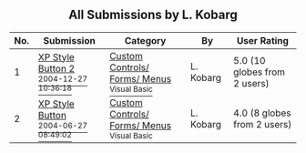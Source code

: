 ﻿<div align="center">

## All Submissions by L\. Kobarg

</div>

No.  | Submission | Category | By   | User Rating
---- | ---------- | -------- | ---- | -----------
1 | [XP Style Button 2<br /><sup>2004-12-27 10:36:18</sup>](https://github.com/Planet-Source-Code/l-kobarg-xp-style-button-2__1-57972) | [Custom Controls/ Forms/  Menus<br /><sup>Visual Basic</sup>](../ByCategory/custom-controls-forms-menus__1-4.md) | L\. Kobarg | 5.0 (10 globes from 2 users)
2 | [XP Style Button<br /><sup>2004-06-27 08:49:02</sup>](https://github.com/Planet-Source-Code/l-kobarg-xp-style-button__1-54622) | [Custom Controls/ Forms/  Menus<br /><sup>Visual Basic</sup>](../ByCategory/custom-controls-forms-menus__1-4.md) | L\. Kobarg | 4.0 (8 globes from 2 users)
